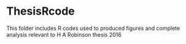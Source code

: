 # ThesisRcode
This folder includes R codes used to produced figures and complete analysis relevant to H A Robinson thesis 2016
